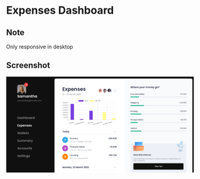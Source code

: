 <div>
  <h1>Expenses Dashboard</h1>
</div>

## Note

Only responsive in desktop

## Screenshot

![Screenshot](./public/screenshot.png)
